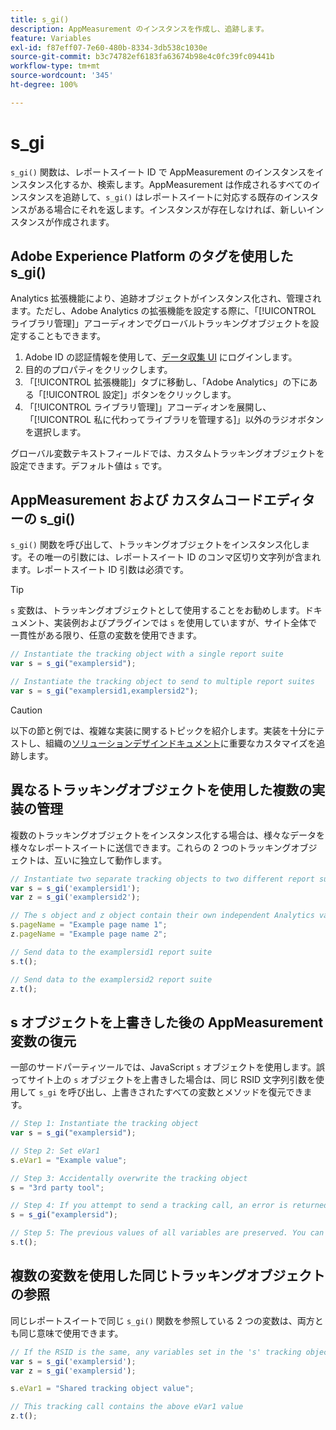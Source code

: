 ```yaml
---
title: s_gi()
description: AppMeasurement のインスタンスを作成し、追跡します。
feature: Variables
exl-id: f87eff07-7e60-480b-8334-3db538c1030e
source-git-commit: b3c74782ef6183fa63674b98e4c0fc39fc09441b
workflow-type: tm+mt
source-wordcount: '345'
ht-degree: 100%

---
```


# s_gi

`s_gi()` 関数は、レポートスイート ID で AppMeasurement のインスタンスをインスタンス化するか、検索します。AppMeasurement は作成されるすべてのインスタンスを追跡して、`s_gi()` はレポートスイートに対応する既存のインスタンスがある場合にそれを返します。インスタンスが存在しなければ、新しいインスタンスが作成されます。

## Adobe Experience Platform のタグを使用した s_gi()

Analytics 拡張機能により、追跡オブジェクトがインスタンス化され、管理されます。ただし、Adobe Analytics の拡張機能を設定する際に、「[!UICONTROL ライブラリ管理]」アコーディオンでグローバルトラッキングオブジェクトを設定することもできます。

1. Adobe ID の認証情報を使用して、[データ収集 UI](https://experience.adobe.com/data-collection) にログインします。
2. 目的のプロパティをクリックします。
3. 「[!UICONTROL 拡張機能]」タブに移動し、「Adobe Analytics」の下にある「[!UICONTROL 設定]」ボタンをクリックします。
4. 「[!UICONTROL ライブラリ管理]」アコーディオンを展開し、「[!UICONTROL 私に代わってライブラリを管理する]」以外のラジオボタンを選択します。

グローバル変数テキストフィールドでは、カスタムトラッキングオブジェクトを設定できます。デフォルト値は `s` です。

## AppMeasurement および カスタムコードエディターの s_gi()

`s_gi()` 関数を呼び出して、トラッキングオブジェクトをインスタンス化します。その唯一の引数には、レポートスイート ID のコンマ区切り文字列が含まれます。レポートスイート ID 引数は必須です。

>[!TIP]
>
> `s` 変数は、トラッキングオブジェクトとして使用することをお勧めします。ドキュメント、実装例およびプラグインでは `s` を使用していますが、サイト全体で一貫性がある限り、任意の変数を使用できます。

```js
// Instantiate the tracking object with a single report suite
var s = s_gi("examplersid");

// Instantiate the tracking object to send to multiple report suites
var s = s_gi("examplersid1,examplersid2");
```

>[!CAUTION]
>
> 以下の節と例では、複雑な実装に関するトピックを紹介します。実装を十分にテストし、組織の[ソリューションデザインドキュメント](../../prepare/solution-design.md)に重要なカスタマイズを追跡します。

## 異なるトラッキングオブジェクトを使用した複数の実装の管理

複数のトラッキングオブジェクトをインスタンス化する場合は、様々なデータを様々なレポートスイートに送信できます。これらの 2 つのトラッキングオブジェクトは、互いに独立して動作します。

```js
// Instantiate two separate tracking objects to two different report suites
var s = s_gi('examplersid1');
var z = s_gi('examplersid2');

// The s object and z object contain their own independent Analytics variables simultaneously
s.pageName = "Example page name 1";
z.pageName = "Example page name 2";

// Send data to the examplersid1 report suite
s.t();

// Send data to the examplersid2 report suite
z.t();
```

## s オブジェクトを上書きした後の AppMeasurement 変数の復元

一部のサードパーティツールでは、JavaScript `s` オブジェクトを使用します。誤ってサイト上の `s` オブジェクトを上書きした場合は、同じ RSID 文字列引数を使用して `s_gi` を呼び出し、上書きされたすべての変数とメソッドを復元できます。

```js
// Step 1: Instantiate the tracking object
var s = s_gi("examplersid");

// Step 2: Set eVar1
s.eVar1 = "Example value";

// Step 3: Accidentally overwrite the tracking object
s = "3rd party tool";

// Step 4: If you attempt to send a tracking call, an error is returned. Instead, re-instantiate the tracking object
s = s_gi("examplersid");

// Step 5: The previous values of all variables are preserved. You can send a tracking call and eVar1 is correctly set
s.t();
```

## 複数の変数を使用した同じトラッキングオブジェクトの参照

同じレポートスイートで同じ `s_gi()` 関数を参照している 2 つの変数は、両方とも同じ意味で使用できます。

```js
// If the RSID is the same, any variables set in the 's' tracking object also get set in 'z' tracking object
var s = s_gi('examplersid');
var z = s_gi('examplersid');

s.eVar1 = "Shared tracking object value";

// This tracking call contains the above eVar1 value
z.t();
```

